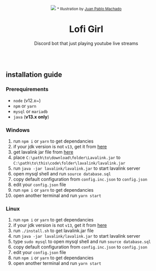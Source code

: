 <p align="center">
  <img src="https://i.ytimg.com/vi/5qap5aO4i9A/maxresdefault.jpg" />
  <small>
    * Illustration by <a href="https://bit.ly/Machadofb">Juan Pablo Machado</a>
  </small>
</p>

<h1 align="center">
  Lofi Girl
</h1>

<p align="center">
  Discord bot that just playing youtube live streams
</p>

<br />
<br />

## installation guide
### Prerequirements
* `node` (v12.x~)
* `npm` or `yarn`
* `mysql` or `mariadb`
* `java` (**v13.x only**)

### Windows
1. run `npm i` or `yarn` to get dependancies
1. if your jdk version is not `v13`, get it from [here](https://jdk.java.net/archive/)
2. get lavalink jar file from [here](https://github.com/Frederikam/Lavalink/releases/download/3.3.2.3/Lavalink.jar)
3. place `C:\path\to\download\folder\Lavalink.jar` to `C:\path\to\this\code\folder\lavalink/lavalink.jar`
4. run `java -jar lavalink/lavalink.jar` to start lavalink server
5. open mysql shell and run `source database.sql`
6. copy default configuration from `config.inc.json` to `config.json`
7. edit your `config.json` file
8. run `npm i` or `yarn` to get dependancies
9. open another terminal and run `yarn start`

### Linux
1. run `npm i` or `yarn` to get dependancies
1. if your jdk version is not `v13`, get it from [here](https://jdk.java.net/archive/)
2. run `./install.sh` to get lavalink.jar file
3. run `java -jar lavalink/lavalink.jar` to start lavalink server
4. type `sudo mysql` to open mysql shell and run `source database.sql`
5. copy default configuration from `config.inc.json` to `config.json`
6. edit your `config.json` file
7. run `npm i` or `yarn` to get dependancies
8. open another terminal and run `yarn start`
